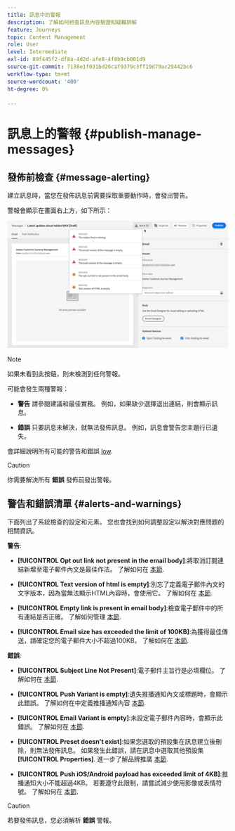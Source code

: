 ```yaml
---
title: 訊息中的警報
description: 了解如何檢查訊息內容驗證和疑難排解
feature: Journeys
topic: Content Management
role: User
level: Intermediate
exl-id: 89f445f2-df8a-4d2d-afe8-4f8b9cb001d9
source-git-commit: 7138e1f031bd26caf9379c3ff19d79ac29442bc6
workflow-type: tm+mt
source-wordcount: '400'
ht-degree: 0%

---
```


# 訊息上的警報 {#publish-manage-messages}

## 發佈前檢查 {#message-alerting}

建立訊息時，當您在發佈訊息前需要採取重要動作時，會發出警告。

警報會顯示在畫面右上方，如下所示：

![](assets/message-alerts.png)

>[!NOTE]
>
>如果未看到此按鈕，則未檢測到任何警報。

可能會發生兩種警報：

* **警告** 請參閱建議和最佳實務。 例如，如果缺少選擇退出連結，則會顯示訊息。

* **錯誤** 只要訊息未解決，就無法發佈訊息。 例如，訊息會警告您主題行已遺失。

會詳細說明所有可能的警告和錯誤 [low](#alerts-and-warnings).

>[!CAUTION]
>
> 你需要解決所有 **錯誤** 發佈前發出警報。

## 警告和錯誤清單 {#alerts-and-warnings}

下面列出了系統檢查的設定和元素。 您也會找到如何調整設定以解決對應問題的相關資訊。

**警告**:

* **[!UICONTROL Opt out link not present in the email body]**:將取消訂閱連結新增至電子郵件內文是最佳作法。 了解如何在 [本節](consent.md).

* **[!UICONTROL Text version of html is empty]**:別忘了定義電子郵件內文的文字版本，因為當無法顯示HTML內容時，會使用它。 了解如何在 [本節](create-email-content.md#generate-text-version).

* **[!UICONTROL Empty link is present in email body]**:檢查電子郵件中的所有連結是否正確。 了解如何管理 [本節](create-email-content.md).

* **[!UICONTROL Email size has exceeded the limit of 100KB]**:為獲得最佳傳送，請確定您的電子郵件大小不超過100KB。 了解如何在 [本節](create-email-content.md).

**錯誤**:

* **[!UICONTROL Subject Line Not Present]**:電子郵件主旨行是必填欄位。 了解如何在 [本節](create-email.md).

   <!--HTML is empty when Amp HTML is present-->

* **[!UICONTROL Push Variant is empty]**:遺失推播通知內文或標題時，會顯示此錯誤。 了解如何在中定義推播通知內容 [本節](create-push.md).

* **[!UICONTROL Email Variant is empty]**:未設定電子郵件內容時，會顯示此錯誤。 了解如何在 [本節](design-emails.md).

* **[!UICONTROL Preset doesn’t exist]**:如果您選取的預設集在訊息建立後刪除，則無法發佈訊息。 如果發生此錯誤，請在訊息中選取其他預設集 **[!UICONTROL Properties]**. 進一步了解品牌推廣 [本節](configuration/about-subdomain-delegation.md).

* **[!UICONTROL Push iOS/Android payload has exceeded limit of 4KB]**:推播通知大小不能超過4KB。 若要遵守此限制，請嘗試減少使用影像或表情符號。 了解如何在 [本節](create-push.md).

>[!CAUTION]
>
> 若要發佈訊息，您必須解析 **錯誤** 警報。

<!--Other issues can stop publication such as:
* The push notification title is empty-->

